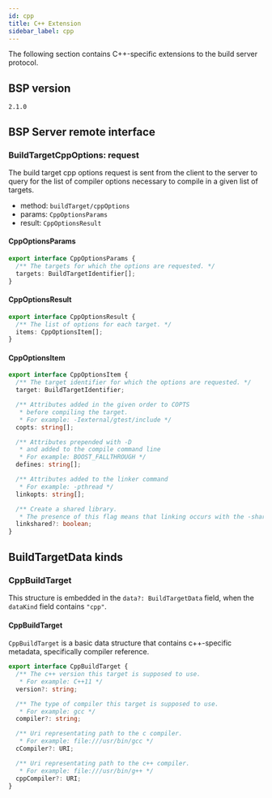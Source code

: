 ```yaml
---
id: cpp
title: C++ Extension
sidebar_label: cpp
---
```


The following section contains C++-specific extensions to the build server
protocol.

## BSP version
`2.1.0`

## BSP Server remote interface

### BuildTargetCppOptions: request

The build target cpp options request is sent from the client to the server to
query for the list of compiler options necessary to compile in a given list of
targets.

- method: `buildTarget/cppOptions`
- params: `CppOptionsParams`
- result: `CppOptionsResult`

#### CppOptionsParams


```ts
export interface CppOptionsParams {
  /** The targets for which the options are requested. */
  targets: BuildTargetIdentifier[];
}
```

#### CppOptionsResult


```ts
export interface CppOptionsResult {
  /** The list of options for each target. */
  items: CppOptionsItem[];
}
```

#### CppOptionsItem


```ts
export interface CppOptionsItem {
  /** The target identifier for which the options are requested. */
  target: BuildTargetIdentifier;

  /** Attributes added in the given order to COPTS
   * before compiling the target.
   * For example: -Iexternal/gtest/include */
  copts: string[];

  /** Attributes prepended with -D
   * and added to the compile command line
   * For example: BOOST_FALLTHROUGH */
  defines: string[];

  /** Attributes added to the linker command
   * For example: -pthread */
  linkopts: string[];

  /** Create a shared library.
   * The presence of this flag means that linking occurs with the -shared flag */
  linkshared?: boolean;
}
```

## BuildTargetData kinds

### CppBuildTarget
This structure is embedded in
the `data?: BuildTargetData` field, when
the `dataKind` field contains `"cpp"`.

#### CppBuildTarget

`CppBuildTarget` is a basic data structure that contains c++-specific
metadata, specifically compiler reference.

```ts
export interface CppBuildTarget {
  /** The c++ version this target is supposed to use.
   * For example: C++11 */
  version?: string;

  /** The type of compiler this target is supposed to use.
   * For example: gcc */
  compiler?: string;

  /** Uri representating path to the c compiler.
   * For example: file:///usr/bin/gcc */
  cCompiler?: URI;

  /** Uri representating path to the c++ compiler.
   * For example: file:///usr/bin/g++ */
  cppCompiler?: URI;
}
```

